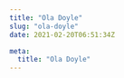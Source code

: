 ```yaml
---
title: "Ola Doyle"
slug: "ola-doyle"
date: 2021-02-20T06:51:34Z

meta:
  title: "Ola Doyle"
---
```


